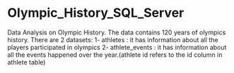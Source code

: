 # Olympic_History_SQL_Server

Data Analysis on Olympic History. The data contains 120 years of olympics history. There are 2 datasets:
1- athletes : it has information about all the players participated in olympics
2- athlete_events : it has information about all the events happened over the year.(athlete id refers to the id column in athlete table)
